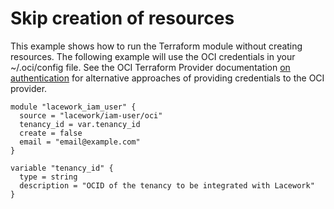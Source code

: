 # Skip creation of resources

This example shows how to run the Terraform module without creating resources.
The following example will use the OCI credentials in your
~/.oci/config file. See the OCI Terraform Provider documentation [on
authentication](https://docs.oracle.com/en-us/iaas/Content/API/SDKDocs/terraformproviderconfiguration.htm) for alternative approaches of providing
credentials to the OCI provider.

```hcl
module "lacework_iam_user" {
  source = "lacework/iam-user/oci"
  tenancy_id = var.tenancy_id
  create = false
  email = "email@example.com"
}

variable "tenancy_id" {
  type = string
  description = "OCID of the tenancy to be integrated with Lacework"
}

```
